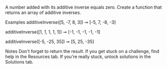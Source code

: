 A number added with its additive inverse equals zero. Create a function that returns an array of additive inverses.

Examples
additiveInverse([5, -7, 8, 3]) ➞ [-5, 7, -8, -3]

additiveInverse([1, 1, 1, 1, 1]) ➞ [-1, -1, -1, -1, -1]

additiveInverse([-5, -25, 35]) ➞ [5, 25, -35]

Notes
Don't forget to return the result.
If you get stuck on a challenge, find help in the Resources tab.
If you're really stuck, unlock solutions in the Solutions tab.